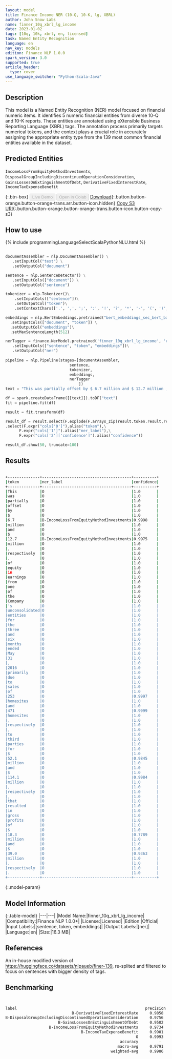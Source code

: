 ```yaml
---
layout: model
title: Finance Income NER (10-Q, 10-K, lg, XBRL)
author: John Snow Labs
name: finner_10q_xbrl_lg_income
date: 2023-01-02
tags: [10q, 10k, xbrl, en, licensed]
task: Named Entity Recognition
language: en
nav_key: models
edition: Finance NLP 1.0.0
spark_version: 3.0
supported: true
article_header:
  type: cover
use_language_switcher: "Python-Scala-Java"
---
```


## Description

This model is a Named Entity Recognition (NER) model focused on financial numeric items. It identifies 5 numeric financial entities from diverse 10-Q and 10-K reports. These entities are annotated using eXtensible Business Reporting Language (XBRL) tags. The annotation process primarily targets numerical tokens, and the context plays a crucial role in accurately assigning the appropriate entity type from the 139 most common financial entities available in the dataset.

## Predicted Entities

`IncomeLossFromEquityMethodInvestments`, `DisposalGroupIncludingDiscontinuedOperationConsideration`, `GainsLossesOnExtinguishmentOfDebt`, `DerivativeFixedInterestRate`, `IncomeTaxExpenseBenefit`

{:.btn-box}
<button class="button button-orange" disabled>Live Demo</button>
<button class="button button-orange" disabled>Open in Colab</button>
[Download](https://s3://auxdata.johnsnowlabs.com/finance/models/finner_10q_xbrl_lg_income_en_1.0.0_3.0_1672653711790.zip){:.button.button-orange.button-orange-trans.arr.button-icon.hidden}
[Copy S3 URI](s3://auxdata.johnsnowlabs.com/finance/models/finner_10q_xbrl_lg_income_en_1.0.0_3.0_1672653711790.zip){:.button.button-orange.button-orange-trans.button-icon.button-copy-s3}

## How to use



<div class="tabs-box" markdown="1">
{% include programmingLanguageSelectScalaPythonNLU.html %}

```python
 
documentAssembler = nlp.DocumentAssembler() \
   .setInputCol("text") \
   .setOutputCol("document")

sentence = nlp.SentenceDetector() \
   .setInputCols(["document"]) \
   .setOutputCol("sentence") 

tokenizer = nlp.Tokenizer()\
    .setInputCols(["sentence"])\
    .setOutputCol("token")\
    .setContextChars(['.', ',', ';', ':', '!', '?', '*', '-', '(', ')', '”', '’', '$','€'])

embeddings = nlp.BertEmbeddings.pretrained("bert_embeddings_sec_bert_base","en") \
  .setInputCols(["document", "token"]) \
  .setOutputCol("embeddings")\
  .setMaxSentenceLength(512)

nerTagger = finance.NerModel.pretrained('finner_10q_xbrl_lg_income', 'en', 'finance/models')\
   .setInputCols(["sentence", "token", "embeddings"])\
   .setOutputCol("ner")
              
pipeline = nlp.Pipeline(stages=[documentAssembler,
                            sentence,
                            tokenizer,
                            embeddings,
                            nerTagger
                                ])
text = "This was partially offset by $ 6.7 million and $ 12.7 million , respectively , of equity in earnings from one of the Company 's unconsolidated entities for the three and six months ended May 31 , 2016 primarily due to sales of 253 homesites and 471 homesites , respectively , to third parties for $ 52.1 million and $ 114.1 million , respectively , that resulted in gross profits of $ 18.3 million and $ 39.0 million , respectively ."

df = spark.createDataFrame([[text]]).toDF("text")
fit = pipeline.fit(df)

result = fit.transform(df)

result_df = result.select(F.explode(F.arrays_zip(result.token.result,result.ner.result, result.ner.metadata)).alias("cols"))\
.select(F.expr("cols['0']").alias("token"),\
      F.expr("cols['1']").alias("ner_label"),\
      F.expr("cols['2']['confidence']").alias("confidence"))

result_df.show(50, truncate=100)
```

</div>

## Results

```bash

+--------------+---------------------------------------+----------+
|token         |ner_label                              |confidence|
+--------------+---------------------------------------+----------+
|This          |O                                      |1.0       |
|was           |O                                      |1.0       |
|partially     |O                                      |1.0       |
|offset        |O                                      |1.0       |
|by            |O                                      |1.0       |
|$             |O                                      |1.0       |
|6.7           |B-IncomeLossFromEquityMethodInvestments|0.9998    |
|million       |O                                      |1.0       |
|and           |O                                      |1.0       |
|$             |O                                      |1.0       |
|12.7          |B-IncomeLossFromEquityMethodInvestments|0.9975    |
|million       |O                                      |1.0       |
|,             |O                                      |1.0       |
|respectively  |O                                      |1.0       |
|,             |O                                      |1.0       |
|of            |O                                      |1.0       |
|equity        |O                                      |1.0       |
|in            |O                                      |1.0       |
|earnings      |O                                      |1.0       |
|from          |O                                      |1.0       |
|one           |O                                      |1.0       |
|of            |O                                      |1.0       |
|the           |O                                      |1.0       |
|Company       |O                                      |1.0       |
|'s            |O                                      |1.0       |
|unconsolidated|O                                      |1.0       |
|entities      |O                                      |1.0       |
|for           |O                                      |1.0       |
|the           |O                                      |1.0       |
|three         |O                                      |1.0       |
|and           |O                                      |1.0       |
|six           |O                                      |1.0       |
|months        |O                                      |1.0       |
|ended         |O                                      |1.0       |
|May           |O                                      |1.0       |
|31            |O                                      |1.0       |
|,             |O                                      |1.0       |
|2016          |O                                      |1.0       |
|primarily     |O                                      |1.0       |
|due           |O                                      |1.0       |
|to            |O                                      |1.0       |
|sales         |O                                      |1.0       |
|of            |O                                      |1.0       |
|253           |O                                      |0.9997    |
|homesites     |O                                      |1.0       |
|and           |O                                      |1.0       |
|471           |O                                      |0.9999    |
|homesites     |O                                      |1.0       |
|,             |O                                      |1.0       |
|respectively  |O                                      |1.0       |
|,             |O                                      |1.0       |
|to            |O                                      |1.0       |
|third         |O                                      |1.0       |
|parties       |O                                      |1.0       |
|for           |O                                      |1.0       |
|$             |O                                      |1.0       |
|52.1          |O                                      |0.9845    |
|million       |O                                      |1.0       |
|and           |O                                      |1.0       |
|$             |O                                      |1.0       |
|114.1         |O                                      |0.9984    |
|million       |O                                      |1.0       |
|,             |O                                      |1.0       |
|respectively  |O                                      |1.0       |
|,             |O                                      |1.0       |
|that          |O                                      |1.0       |
|resulted      |O                                      |1.0       |
|in            |O                                      |1.0       |
|gross         |O                                      |1.0       |
|profits       |O                                      |1.0       |
|of            |O                                      |1.0       |
|$             |O                                      |1.0       |
|18.3          |O                                      |0.7789    |
|million       |O                                      |1.0       |
|and           |O                                      |1.0       |
|$             |O                                      |1.0       |
|39.0          |O                                      |0.9363    |
|million       |O                                      |1.0       |
|,             |O                                      |1.0       |
|respectively  |O                                      |1.0       |
|.             |O                                      |1.0       |
+--------------+---------------------------------------+----------+

```

{:.model-param}
## Model Information

{:.table-model}
|---|---|
|Model Name:|finner_10q_xbrl_lg_income|
|Compatibility:|Finance NLP 1.0.0+|
|License:|Licensed|
|Edition:|Official|
|Input Labels:|[sentence, token, embeddings]|
|Output Labels:|[ner]|
|Language:|en|
|Size:|16.3 MB|

## References

An in-house modified version of https://huggingface.co/datasets/nlpaueb/finer-139, re-splited and filtered to focus on sentences with bigger density of tags.

## Benchmarking

```bash


label                                                        precision    recall  f1-score   support
                             B-DerivativeFixedInterestRate     0.9858    1.0000    0.9929       139
B-DisposalGroupIncludingDiscontinuedOperationConsideration     0.9756    0.9479    0.9615       211
                       B-GainsLossesOnExtinguishmentOfDebt     0.9502    0.9709    0.9604       275
                   B-IncomeLossFromEquityMethodInvestments     0.9734    0.9846    0.9790       260
                                 B-IncomeTaxExpenseBenefit     0.9901    0.9832    0.9866       713
                                                         O     0.9993    0.9993    0.9993     43335
                                                  accuracy         -         -     0.9986     44933
                                                 macro-avg     0.9791    0.9810    0.9800     44933
                                              weighted-avg     0.9986    0.9986    0.9986     44933

```
